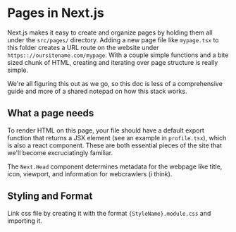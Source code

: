 # Pages in Next.js
Next.js makes it easy to create and organize pages by holding them all under the `src/pages/` directory. Adding a new page file like `mypage.tsx` to this folder creates a URL route on the website under `https:://oursitename.com/mypage`. With a couple simple functions and a bite sized chunk of HTML, creating and iterating over page structure is really simple.

We're all figuring this out as we go, so this doc is less of a comprehensive guide and more of a shared notepad on how this stack works.

## What a page needs
To render HTML on this page, your file should have a default export function that returns a JSX element (see an example in `profile.tsx`), which is also a react component. These are both essential pieces of the site that we'll become excruciatingly familiar.

The `Next.Head` component determines metadata for the webpage like title, icon, viewport, and information for webcrawlers (i think).


## Styling and Format
Link css file by creating it with the format `{StyleName}.module.css` and importing it. 

